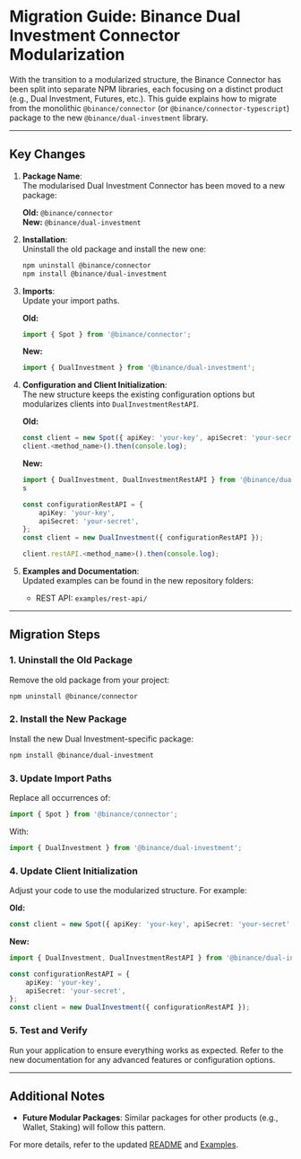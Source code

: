 # Migration Guide: Binance Dual Investment Connector Modularization

With the transition to a modularized structure, the Binance Connector has been split into separate NPM libraries, each focusing on a distinct product (e.g., Dual Investment, Futures, etc.). This guide explains how to migrate from the monolithic `@binance/connector` (or `@binance/connector-typescript`) package to the new `@binance/dual-investment` library.

---

## Key Changes

1. **Package Name**:  
   The modularised Dual Investment Connector has been moved to a new package:

    **Old:** `@binance/connector`  
     **New:** `@binance/dual-investment`

2. **Installation**:  
   Uninstall the old package and install the new one:

    ```bash
    npm uninstall @binance/connector
    npm install @binance/dual-investment
    ```

3. **Imports**:  
   Update your import paths.

    **Old:**

    ```typescript
    import { Spot } from '@binance/connector';
    ```

    **New:**

    ```typescript
    import { DualInvestment } from '@binance/dual-investment';
    ```

4. **Configuration and Client Initialization**:  
   The new structure keeps the existing configuration options but modularizes clients into `DualInvestmentRestAPI`.

    **Old:**

    ```typescript
    const client = new Spot({ apiKey: 'your-key', apiSecret: 'your-secret' });
    client.<method_name>().then(console.log);
    ```

    **New:**

    ```typescript
    import { DualInvestment, DualInvestmentRestAPI } from '@binance/dual-investment';
    s

    const configurationRestAPI = {
        apiKey: 'your-key',
        apiSecret: 'your-secret',
    };
    const client = new DualInvestment({ configurationRestAPI });

    client.restAPI.<method_name>().then(console.log);
    ```

5. **Examples and Documentation**:  
   Updated examples can be found in the new repository folders:
    - REST API: `examples/rest-api/`

---

## Migration Steps

### 1. Uninstall the Old Package

Remove the old package from your project:

```bash
npm uninstall @binance/connector
```

### 2. Install the New Package

Install the new Dual Investment-specific package:

```bash
npm install @binance/dual-investment
```

### 3. Update Import Paths

Replace all occurrences of:

```typescript
import { Spot } from '@binance/connector';
```

With:

```typescript
import { DualInvestment } from '@binance/dual-investment';
```

### 4. Update Client Initialization

Adjust your code to use the modularized structure. For example:

**Old:**

```typescript
const client = new Spot({ apiKey: 'your-key', apiSecret: 'your-secret' });
```

**New:**

```typescript
import { DualInvestment, DualInvestmentRestAPI } from '@binance/dual-investment';

const configurationRestAPI = {
    apiKey: 'your-key',
    apiSecret: 'your-secret',
};
const client = new DualInvestment({ configurationRestAPI });
```

### 5. Test and Verify

Run your application to ensure everything works as expected. Refer to the new documentation for any advanced features or configuration options.

---

## Additional Notes

- **Future Modular Packages**: Similar packages for other products (e.g., Wallet, Staking) will follow this pattern.

For more details, refer to the updated [README](../README.md) and [Examples](../examples/).
